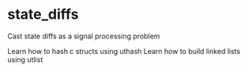 # state_diffs
Cast state diffs as a signal processing problem

Learn how to hash c structs using uthash
Learn how to build linked lists using utlist

